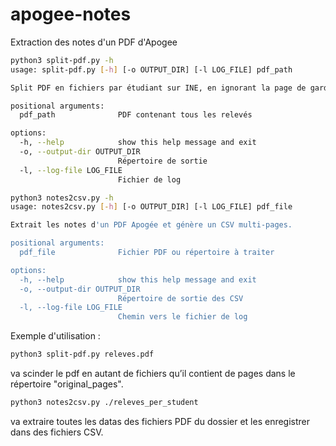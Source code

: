 # apogee-notes
Extraction des notes d'un PDF d'Apogee

```bash
python3 split-pdf.py -h
usage: split-pdf.py [-h] [-o OUTPUT_DIR] [-l LOG_FILE] pdf_path

Split PDF en fichiers par étudiant sur INE, en ignorant la page de garde.

positional arguments:
  pdf_path              PDF contenant tous les relevés

options:
  -h, --help            show this help message and exit
  -o, --output-dir OUTPUT_DIR
                        Répertoire de sortie
  -l, --log-file LOG_FILE
                        Fichier de log
```

```bash
python3 notes2csv.py -h
usage: notes2csv.py [-h] [-o OUTPUT_DIR] [-l LOG_FILE] pdf_file

Extrait les notes d'un PDF Apogée et génère un CSV multi-pages.

positional arguments:
  pdf_file              Fichier PDF ou répertoire à traiter

options:
  -h, --help            show this help message and exit
  -o, --output-dir OUTPUT_DIR
                        Répertoire de sortie des CSV
  -l, --log-file LOG_FILE
                        Chemin vers le fichier de log
```

Exemple d'utilisation : 
```bash
python3 split-pdf.py releves.pdf
```
va scinder le pdf en autant de fichiers qu’il contient de pages dans le répertoire "original_pages".

```bash
python3 notes2csv.py ./releves_per_student
```
va extraire toutes les datas des fichiers PDF du dossier et les enregistrer dans des fichiers CSV.
